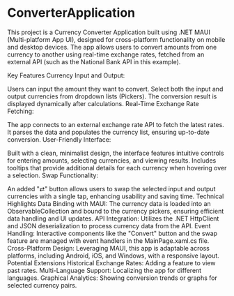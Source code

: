 # ConverterApplication
This project is a Currency Converter Application built using .NET MAUI (Multi-platform App UI), designed for cross-platform functionality on mobile and desktop devices. The app allows users to convert amounts from one currency to another using real-time exchange rates, fetched from an external API (such as the National Bank API in this example).

Key Features
Currency Input and Output:

Users can input the amount they want to convert.
Select both the input and output currencies from dropdown lists (Pickers).
The conversion result is displayed dynamically after calculations.
Real-Time Exchange Rate Fetching:

The app connects to an external exchange rate API to fetch the latest rates.
It parses the data and populates the currency list, ensuring up-to-date conversion.
User-Friendly Interface:

Built with a clean, minimalist design, the interface features intuitive controls for entering amounts, selecting currencies, and viewing results.
Includes tooltips that provide additional details for each currency when hovering over a selection.
Swap Functionality:

An added "⇄" button allows users to swap the selected input and output currencies with a single tap, enhancing usability and saving time.
Technical Highlights
Data Binding with MAUI: The currency data is loaded into an ObservableCollection and bound to the currency pickers, ensuring efficient data handling and UI updates.
API Integration: Utilizes the .NET HttpClient and JSON deserialization to process currency data from the API.
Event Handling: Interactive components like the "Convert" button and the swap feature are managed with event handlers in the MainPage.xaml.cs file.
Cross-Platform Design: Leveraging MAUI, this app is adaptable across platforms, including Android, iOS, and Windows, with a responsive layout.
Potential Extensions
Historical Exchange Rates: Adding a feature to view past rates.
Multi-Language Support: Localizing the app for different languages.
Graphical Analytics: Showing conversion trends or graphs for selected currency pairs.
